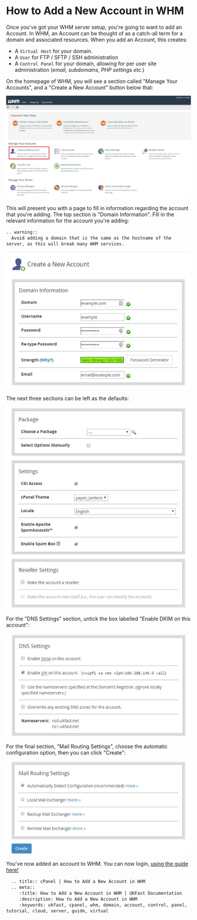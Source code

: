 # How to Add a New Account in WHM

Once you've got your WHM server setup, you're going to want to add an Account. In WHM, an Account can be thought of as a catch-all term for a domain and associated resources. When you add an Account, this creates:

* A `Virtual Host` for your domain.
* A `User` for FTP / SFTP / SSH administration
* A `Control Panel` for your domain, allowing for per user site administration (*email, subdomains, PHP settings etc.*)

On the homepage of WHM, you will see a section called "Manage Your Accounts", and a "Create a New Account" button below that:

![Create a New Account Button](files/whm_homepage.JPG)

This will present you with a page to fill in information regarding the account that you're adding. The top section is "Domain Information". Fill in the relevant information for the account you're adding:

```eval_rst
.. warning::
  Avoid adding a domain that is the same as the hostname of the server, as this will break many WHM services.

```

![Domain Information](files/account_creation_domain_info.JPG)

The next three sections can be left as the defaults:

![Blank Sections](files/account_creation_blanks.JPG)

For the "DNS Settings" section, untick the box labelled "Enable DKIM on this account":

![DNS Settings](files/account_creation_dns.jpg)

For the final section, "Mail Routing Settings", choose the automatic configuration option, then you can click "Create":

![Mail Exchange](files/account_creation_mail.jpg)

You've now added an account to WHM. You can now login, [using the guide here!](/operatingsystems/linux/controlpanels/cpanel_connect.html#connecting-to-cpanel)

```eval_rst
  .. title:: cPanel | How to Add a New Account in WHM
  .. meta::
     :title: How to Add a New Account in WHM | UKFast Documentation
     :description: How to Add a New Account in WHM
     :keywords: ukfast, cpanel, whm, domain, account, control, panel, tutorial, cloud, server, guide, virtual
```
